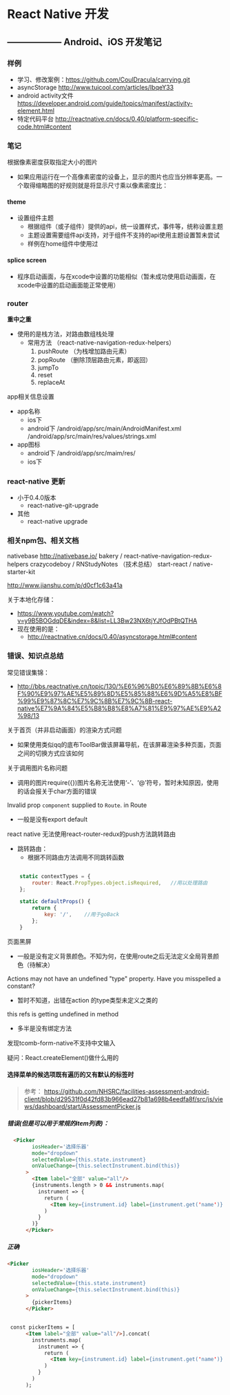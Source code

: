 # React Native 开发

## —————— Android、iOS 开发笔记

### 样例

- 学习、修改案例：https://github.com/CoulDracula/carrying.git
- asyncStorage http://www.tuicool.com/articles/IbqeY33
- android activity文件 https://developer.android.com/guide/topics/manifest/activity-element.html
- 特定代码平台 http://reactnative.cn/docs/0.40/platform-specific-code.html#content

### 笔记

根据像素密度获取指定大小的图片

- 如果应用运行在一个高像素密度的设备上，显示的图片也应当分辨率更高。一个取得缩略图的好规则就是将显示尺寸乘以像素密度比：

#### theme

- 设置组件主题
  - 根据组件（或子组件）提供的api，统一设置样式，事件等，统称设置主题 
  - 主题设置需要组件api支持，对于组件不支持的api使用主题设置暂未尝试
  - 样例在home组件中使用过

#### splice screen

- 程序启动画面，与在xcode中设置的功能相似（暂未成功使用启动画面，在xcode中设置的启动画面能正常使用）

### router

**重中之重**

- 使用的是栈方法，对路由数组栈处理
  - 常用方法 （react-native-navigation-redux-helpers）
      1. pushRoute （为栈增加路由元素）
      1. popRoute （删除顶层路由元素，即返回）
      1. jumpTo
      1. reset
      1. replaceAt

app相关信息设置

- app名称
  - ios下
  - android下 /android/app/src/main/AndroidManifest.xml   /android/app/src/main/res/values/strings.xml
- app图标
  - android下  /android/app/src/maim/res/
  - ios下

### react-native 更新

- 小于0.4.0版本
  - react-native-git-upgrade
- 其他
  - react-native upgrade

### 相关npm包、相关文档

nativebase  http://nativebase.io/
bakery / react-native-navigation-redux-helpers
crazycodeboy / RNStudyNotes （技术总结）
start-react / native-starter-kit

http://www.jianshu.com/p/d0cf1c63a41a

关于本地化存储：

- https://www.youtube.com/watch?v=y9B5BOGdqDE&index=8&list=LL3Bw23NX6tjYJfOdPBtQTHA
- 现在使用的是：
  - http://reactnative.cn/docs/0.40/asyncstorage.html#content

### 错误、知识点总结

常见错误集锦：
- http://bbs.reactnative.cn/topic/130/%E6%96%B0%E6%89%8B%E6%8F%90%E9%97%AE%E5%89%8D%E5%85%88%E6%9D%A5%E8%BF%99%E9%87%8C%E7%9C%8B%E7%9C%8B-react-native%E7%9A%84%E5%B8%B8%E8%A7%81%E9%97%AE%E9%A2%98/13

关于首页（并非启动画面）的渲染方式问题
- 如果使用类似qq的底布ToolBar做该屏幕导航，在该屏幕渲染多种页面，页面之间的切换方式应该如何

关于调用图片名称问题
- 调用的图片require({})图片名称无法使用‘-’、‘@’符号，暂时未知原因，使用的话会报关于char方面的错误

 Invalid prop `component` supplied to `Route`. in Route
- 一般是没有export default

 react native 无法使用react-router-redux的push方法跳转路由
- 跳转路由：
  - 根据不同路由方法调用不同跳转函数

```javascript

    static contextTypes = {
        router: React.PropTypes.object.isRequired,   //用以处理路由
    };

    static defaultProps() {
        return {
            key: '/',    //用于goBack
        };
    }

```

 页面黑屏
- 一般是没有定义背景颜色。不知为何，在使用route之后无法定义全局背景颜色（待解决）

Actions may not have an undefined "type" property. Have you misspelled a constant?
- 暂时不知道，出错在action 的type类型未定义之类的

this refs is getting undefined in method
- 多半是没有绑定方法

发现tcomb-form-native不支持中文输入

疑问：React.createElement()做什么用的




#### 选择菜单的候选项既有遍历的又有默认的标签时

> 参考：
https://github.com/NHSRC/facilities-assessment-android-client/blob/d29531f0d42fd83b966ead27b81a698b4eedfa8f/src/js/views/dashboard/start/AssessmentPicker.js

##### 错误(但是可以用于常规的item列表)：

```html
  <Picker
        iosHeader='选择乐器'
        mode="dropdown"
        selectedValue={this.state.instrument}
        onValueChange={this.selectInstrument.bind(this)}
      >
        <Item label="全部" value="all"/>
        {instruments.length > 0 && instruments.map(
          instrument => {
            return (
              <Item key={instrument.id} label={instrument.get('name')} value={instrument.id}/>
            )
          }
        )}
      </Picker>
```


##### 正确

```html
<Picker
        iosHeader='选择乐器'
        mode="dropdown"
        selectedValue={this.state.instrument}
        onValueChange={this.selectInstrument.bind(this)}
      >
        {pickerItems}
      </Picker>


 const pickerItems = [
      <Item label="全部" value="all"/>].concat(
        instruments.map(
          instrument => {
            return (
              <Item key={instrument.id} label={instrument.get('name')} value={instrument.id}/>
            )
          }
        )
      );
```


